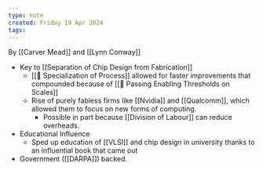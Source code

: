 ```yaml
---
type: note
created: Friday 19 Apr 2024
tags: 
---
```

By [[Carver Mead]] and [[Lynn Conway]]

- Key to [[Separation of Chip Design from Fabrication]]
	- [[🌸 Specialization of Process]] allowed for faster improvements that compounded because of [[🌸 Passing Enabling Thresholds on Scales]]
	- Rise of purely fabless firms like [[Nvidia]] and [[Qualcomm]], which allowed them to focus on new forms of computing.
		- Possible in part because [[Division of Labour]] can reduce overheads.
- Educational Influence
	- Sped up education of [[VLSI]] and chip design in university thanks to an influential book that came out
- Government ([[DARPA]]) backed.
